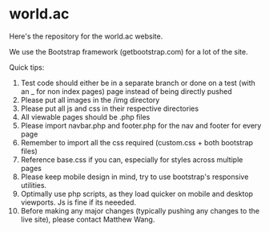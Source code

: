 # world.ac
Here's the repository for the world.ac website.

We use the Bootstrap framework (getbootstrap.com) for a lot of the site. 

Quick tips:
1. Test code should either be in a separate branch or done on a test (with an _ for non index pages) page instead of being directly pushed </br>
2. Please put all images in the /img directory </br>
3. Please put all js and css in their respective directories </br>
4. All viewable pages should be .php files </br>
5. Please import navbar.php and footer.php for the nav and footer for every page </br>
6. Remember to import all the css required (custom.css + both bootstrap files)  </br>
7. Reference base.css if you can, especially for styles across multiple pages </br>
8. Please keep mobile design in mind, try to use bootstrap's responsive utilities.  </br>
9. Optimally use php scripts, as they load quicker on mobile and desktop viewports. Js is fine if its neeeded. </br>
10. Before making any major changes (typically pushing any changes to the live site), please contact Matthew Wang. </br>
